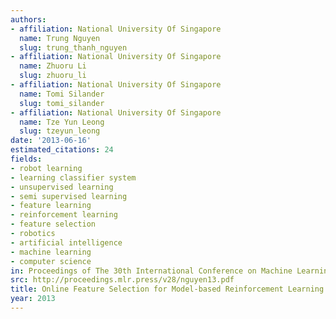 ```yaml
---
authors:
- affiliation: National University Of Singapore
  name: Trung Nguyen
  slug: trung_thanh_nguyen
- affiliation: National University Of Singapore
  name: Zhuoru Li
  slug: zhuoru_li
- affiliation: National University Of Singapore
  name: Tomi Silander
  slug: tomi_silander
- affiliation: National University Of Singapore
  name: Tze Yun Leong
  slug: tzeyun_leong
date: '2013-06-16'
estimated_citations: 24
fields:
- robot learning
- learning classifier system
- unsupervised learning
- semi supervised learning
- feature learning
- reinforcement learning
- feature selection
- robotics
- artificial intelligence
- machine learning
- computer science
in: Proceedings of The 30th International Conference on Machine Learning
src: http://proceedings.mlr.press/v28/nguyen13.pdf
title: Online Feature Selection for Model-based Reinforcement Learning
year: 2013
---
```

